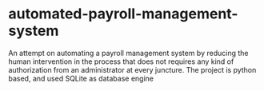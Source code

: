 # automated-payroll-management-system
An attempt on automating a payroll management system by reducing the human intervention in the process that does not requires any kind of authorization from an administrator at every juncture. The project is python based, and used SQLite as database engine
